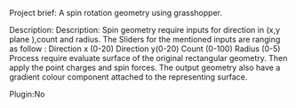 Project brief: A spin rotation geometry using grasshopper.

Description: Description: Spin geometry require inputs for  direction in (x,y plane ),count and radius. The Sliders for the mentioned inputs are ranging as follow :
Direction x (0-20)
Direction y(0-20)
Count (0-100)
Radius (0-5)
Process require evaluate surface of the original rectangular geometry. Then apply the point charges and spin forces. The output geometry also have a gradient colour component attached to the representing surface.

Plugin:No
